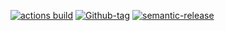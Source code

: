 [![actions build](https://img.shields.io/github/actions/workflow/status/scudella/portfolio-actions/image.yaml?branch=main)](https://github.com/scudella/portfolio-actions/actions/workflows/image.yaml)
[![Github-tag](https://img.shields.io/github/v/tag/scudella/portfolio-actions)](https://portfolio.scudella.net.br)
[![semantic-release](https://img.shields.io/badge/%20%20%F0%9F%93%A6%F0%9F%9A%80-semantic--release-e10079.svg)](https://github.com/semantic-release/semantic-release)
